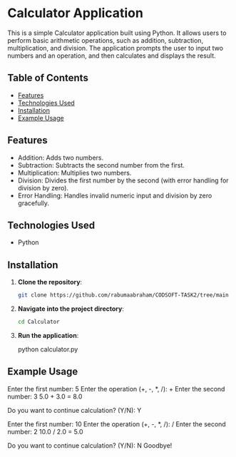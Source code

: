 # Calculator Application

This is a simple Calculator application built using Python. It allows users to perform basic arithmetic operations, such as addition, subtraction, multiplication, and division. The application prompts the user to input two numbers and an operation, and then calculates and displays the result.

## Table of Contents

- [Features](#features)
- [Technologies Used](#technologies-used)
- [Installation](#installation)
- [Example Usage](#example-usage)

## Features

- Addition: Adds two numbers.
- Subtraction: Subtracts the second number from the first.
- Multiplication: Multiplies two numbers.
- Division: Divides the first number by the second (with error handling for division by zero).
- Error Handling: Handles invalid numeric input and division by zero gracefully.

## Technologies Used

- Python

## Installation

1. **Clone the repository**:

    ```bash
    git clone https://github.com/rabumaabraham/CODSOFT-TASK2/tree/main
    ```

2. **Navigate into the project directory**:

    ```bash
    cd Calculator
    ```

3. **Run the application**:

    python calculator.py


## Example Usage

Enter the first number: 5
Enter the operation (+, -, *, /): +
Enter the second number: 3
5.0 + 3.0 = 8.0

Do you want to continue calculation? (Y/N): Y

Enter the first number: 10
Enter the operation (+, -, *, /): /
Enter the second number: 2
10.0 / 2.0 = 5.0

Do you want to continue calculation? (Y/N): N
Goodbye!
